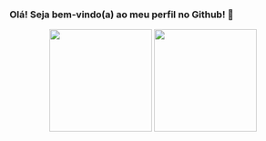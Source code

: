 ### Olá! Seja bem-vindo(a) ao meu perfil no Github! 👋

<div align="center">
  <img height="180em" src="https://github-readme-stats.vercel.app/api?username=rafhaeloliveira&show_icons=true&theme=github_dark&include_all_commits=true&count_private=true"/>
  <img height="180em" src="https://github-readme-stats.vercel.app/api/top-langs/?username=rafhaeloliveira&layout=compact&hide=pascal&%langs_count=7&theme=github_dark"/>
</div>
